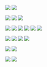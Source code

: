 <p align="left">
  <a href="#"><img src="https://img.shields.io/badge/Csharp-512BD4?style=flat&logo=csharp&logoColor=white"/></a>
  <a href="#"><img src="https://img.shields.io/badge/Unity-FFFFFF?style=flat&logo=unity&logoColor=black"/></a>


  <a href="#"><img src="https://img.shields.io/badge/C-A8B9CC?style=flat&logo=c&logoColor=white"/></a>
  <a href="#"><img src="https://img.shields.io/badge/Arduino-00878F?style=flat&logo=arduino&logoColor=white"/></a>
  <a href="#"><img src="https://img.shields.io/badge/Python-3776AB?style=flat&logo=python&logoColor=white"/></a>

  <a href="#"><img src="https://img.shields.io/badge/Illustrator-FF9A00?style=flat&logo=adobeillustrator&logoColor=white"/></a>
  <a href="#"><img src="https://img.shields.io/badge/Photoshop-31A8FF?style=flat&logo=adobephotoshop&logoColor=white"/></a>
  <a href="#"><img src="https://img.shields.io/badge/AfterEffects-9999FF?style=flat&logo=adobeaftereffects&logoColor=white"/></a>
  <a href="#"><img src="https://img.shields.io/badge/PremirePro-9999FF?style=flat&logo=adobepremierepro&logoColor=white"/></a>
  <a href="#"><img src="https://img.shields.io/badge/Figma-F24E1E?style=flat&logo=figma&logoColor=white"/></a>
  <a href="#"><img src="https://img.shields.io/badge/Blender-E87D0D?style=flat&logo=blender&logoColor=white"/></a>

  <a href="#"><img src="https://img.shields.io/badge/Word-2B579A?style=flat&logo=microsoftword&logoColor=white"/></a>
  <a href="#"><img src="https://img.shields.io/badge/Excel-217346?style=flat&logo=microsoftexcel&logoColor=white"/></a>
  <a href="#"><img src="https://img.shields.io/badge/PowerPoint-B7472A?style=flat&logo=microsoftpowerpoint&logoColor=white"/></a>
  <a href="#"><img src="https://img.shields.io/badge/Canva-00C4CC?style=flat&logo=canva&logoColor=white"/></a>

  <a href="#"><img src="https://img.shields.io/badge/HTML-E34F26?style=flat&logo=html5&logoColor=white"/></a>
  <a href="#"><img src="https://img.shields.io/badge/CSS-1572B6?style=flat&logo=css3&logoColor=white"/></a>

  <a href="#"><img src="https://img.shields.io/badge/VisualStudio-5C2D91?style=flat&logo=visualstudio&logoColor=white"/></a>
  <a href="#"><img src="https://img.shields.io/badge/VSCode-007ACC?style=flat&logo=visualstudiocode&logoColor=white"/></a>
</p>
